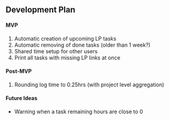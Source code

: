 ## Development Plan

#### MVP

1. Automatic creation of upcoming LP tasks
1. Automatic removing of done tasks (older than 1 week?)
1. Shared time setup for other users
1. Print all tasks with missing LP links at once


#### Post-MVP

1. Rounding log time to 0.25hrs (with project level aggregation)


#### Future Ideas

- Warning when a task remaining hours are close to 0
